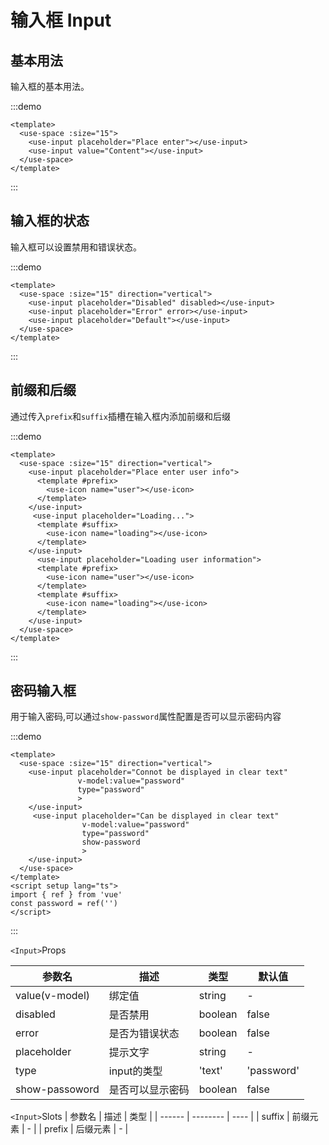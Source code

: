 <h1>输入框 Input</h1>

<h2>基本用法</h2>

输入框的基本用法。

:::demo 

```vue
<template>
  <use-space :size="15">
    <use-input placeholder="Place enter"></use-input>
    <use-input value="Content"></use-input>
  </use-space>
</template>
```
:::

<h2>输入框的状态</h2>

输入框可以设置禁用和错误状态。

:::demo 

```vue
<template>
  <use-space :size="15" direction="vertical">
    <use-input placeholder="Disabled" disabled></use-input>
    <use-input placeholder="Error" error></use-input>
    <use-input placeholder="Default"></use-input>
  </use-space>
</template>
```
:::

<h2>前缀和后缀</h2>

通过传入`prefix`和`suffix`插槽在输入框内添加前缀和后缀

:::demo 

```vue
<template>
  <use-space :size="15" direction="vertical">
    <use-input placeholder="Place enter user info">
      <template #prefix>
        <use-icon name="user"></use-icon>
      </template>
    </use-input>
     <use-input placeholder="Loading...">
      <template #suffix>
        <use-icon name="loading"></use-icon>
      </template>
    </use-input>
      <use-input placeholder="Loading user information">
      <template #prefix>
        <use-icon name="user"></use-icon>
      </template>
      <template #suffix>
        <use-icon name="loading"></use-icon>
      </template>
    </use-input>
  </use-space>
</template>
```
:::

<h2>密码输入框</h2>

用于输入密码,可以通过`show-password`属性配置是否可以显示密码内容

:::demo 

```vue
<template>
  <use-space :size="15" direction="vertical">
    <use-input placeholder="Connot be displayed in clear text" 
               v-model:value="password"
               type="password"
               >
    </use-input>
     <use-input placeholder="Can be displayed in clear text" 
                v-model:value="password"
                type="password"
                show-password
                >
    </use-input>
  </use-space>
</template>
<script setup lang="ts">
import { ref } from 'vue'
const password = ref('')
</script>
```
:::


`<Input>`Props

| 参数名      | 描述           | 类型              | 默认值 |
| -------------- | ---------------- | ------------------- | ------ |
| value(v-model) | 绑定值        | string              | -      |
| disabled       | 是否禁用     | boolean             | false  |
| error          | 是否为错误状态 | boolean             | false  |
| placeholder    | 提示文字     | string              | -      |
| type           | input的类型   | 'text' | 'password' | 'text' |
| show-passoword | 是否可以显示密码 | boolean             | false  |


`<Input>`Slots
| 参数名 | 描述   | 类型 |
| ------ | -------- | ---- |
| suffix | 前缀元素 | -    |
| prefix | 后缀元素 | -    |
